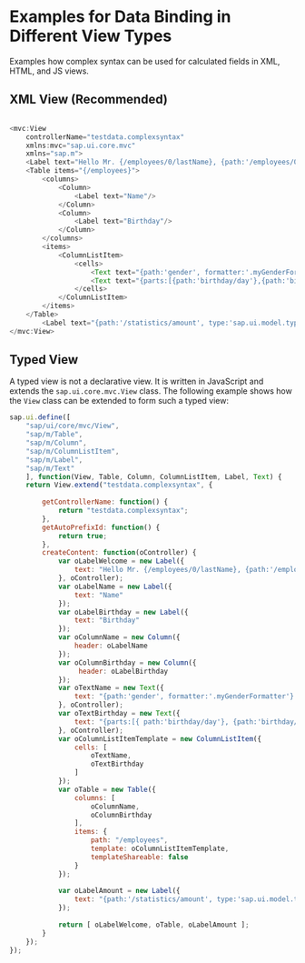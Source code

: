 <!-- loio25ab54b0113c4914999c43d07d3b71fe -->

# Examples for Data Binding in Different View Types

Examples how complex syntax can be used for calculated fields in XML, HTML, and JS views.



<a name="loio25ab54b0113c4914999c43d07d3b71fe__section_yqd_24p_rcb"/>

## XML View \(Recommended\)

```js

<mvc:View 
    controllerName="testdata.complexsyntax"
    xmlns:mvc="sap.ui.core.mvc"
    xmlns="sap.m">
    <Label text="Hello Mr. {/employees/0/lastName}, {path:'/employees/0/firstName', formatter:'.myFormatter'}"/>
    <Table items="{/employees}">
        <columns>
            <Column>
                <Label text="Name"/>
            </Column>
            <Column>
                <Label text="Birthday"/>
            </Column>
        </columns>
        <items>
			<ColumnListItem>
				<cells>
                    <Text text="{path:'gender', formatter:'.myGenderFormatter'} {firstName}, {lastName}"/>
                    <Text text="{parts:[{path:'birthday/day'},{path:'birthday/month'},{path:'birthday/year'}], formatter:'my.globalFormatter'}"/>
                </cells>
			</ColumnListItem>
        </items>
    </Table>
        <Label text="{path:'/statistics/amount', type:'sap.ui.model.type.Float', formatOptions: { minFractionDigits: 1}}"/>
</mvc:View>

```



<a name="loio25ab54b0113c4914999c43d07d3b71fe__section_gqr_g4p_rcb"/>

## Typed View

A typed view is not a declarative view. It is written in JavaScript and extends the `sap.ui.core.mvc.View` class. The following example shows how the `View` class can be extended to form such a typed view:

```js
sap.ui.define([
    "sap/ui/core/mvc/View",
    "sap/m/Table",
    "sap/m/Column",
    "sap/m/ColumnListItem",
    "sap/m/Label",
    "sap/m/Text"
    ], function(View, Table, Column, ColumnListItem, Label, Text) {
    return View.extend("testdata.complexsyntax", {
      
        getControllerName: function() {
            return "testdata.complexsyntax";
        },
        getAutoPrefixId: function() {
            return true;
        },
        createContent: function(oController) {
            var oLabelWelcome = new Label({ 
                text: "Hello Mr. {/employees/0/lastName}, {path:'/employees/0/firstName', formatter:'.myFormatter'}"
            }, oController);
            var oLabelName = new Label({
                text: "Name" 
            });
            var oLabelBirthday = new Label({
                text: "Birthday" 
            });
            var oColumnName = new Column({
                header: oLabelName
            });
            var oColumnBirthday = new Column({
                 header: oLabelBirthday
            });
            var oTextName = new Text({
                text: "{path:'gender', formatter:'.myGenderFormatter'} {firstName} {lastName}"
            }, oController);
            var oTextBirthday = new Text({
                text: "{parts:[{ path:'birthday/day'}, {path:'birthday/month'}, {path:'birthday/year' }], formatter:'my.globalFormatter'}"
            }, oController);
            var oColumnListItemTemplate = new ColumnListItem({
                cells: [
                    oTextName,
                    oTextBirthday
                ]
            });
            var oTable = new Table({ 
                columns: [
                    oColumnName,
                    oColumnBirthday
                ],
                items: {
                    path: "/employees",
                    template: oColumnListItemTemplate,
                    templateShareable: false
                }
            });
            
            var oLabelAmount = new Label({
                text: "{path:'/statistics/amount', type:'sap.ui.model.type.Float'}"
            });
            
            return [ oLabelWelcome, oTable, oLabelAmount ];
        }
    });
});
```

